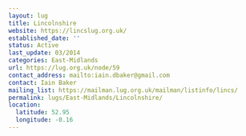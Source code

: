 ```yaml
---
layout: lug
title: Lincolnshire
website: https://lincslug.org.uk/
established_date: ''
status: Active
last_update: 03/2014
categories: East-Midlands
url: https://lug.org.uk/node/59
contact_address: mailto:iain.dbaker@gmail.com
contact: Iain Baker
mailing_list: https://mailman.lug.org.uk/mailman/listinfo/lincs/
permalink: lugs/East-Midlands/Lincolnshire/
location:
  latitude: 52.95
  longitude: -0.16
---
```

